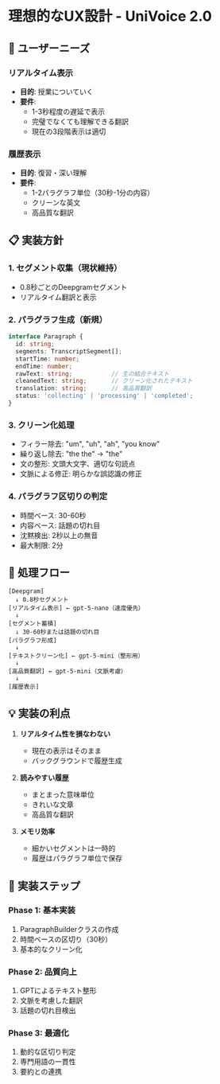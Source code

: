 # 理想的なUX設計 - UniVoice 2.0

## 🎯 ユーザーニーズ

### リアルタイム表示
- **目的**: 授業についていく
- **要件**: 
  - 1-3秒程度の遅延で表示
  - 完璧でなくても理解できる翻訳
  - 現在の3段階表示は適切

### 履歴表示
- **目的**: 復習・深い理解
- **要件**:
  - 1-2パラグラフ単位（30秒-1分の内容）
  - クリーンな英文
  - 高品質な翻訳

## 📋 実装方針

### 1. セグメント収集（現状維持）
- 0.8秒ごとのDeepgramセグメント
- リアルタイム翻訳と表示

### 2. パラグラフ生成（新規）
```typescript
interface Paragraph {
  id: string;
  segments: TranscriptSegment[];
  startTime: number;
  endTime: number;
  rawText: string;           // 生の結合テキスト
  cleanedText: string;       // クリーン化されたテキスト
  translation: string;       // 高品質翻訳
  status: 'collecting' | 'processing' | 'completed';
}
```

### 3. クリーン化処理
- フィラー除去: "um", "uh", "ah", "you know"
- 繰り返し除去: "the the" → "the"
- 文の整形: 文頭大文字、適切な句読点
- 文脈による修正: 明らかな誤認識の修正

### 4. パラグラフ区切りの判定
- 時間ベース: 30-60秒
- 内容ベース: 話題の切れ目
- 沈黙検出: 2秒以上の無音
- 最大制限: 2分

## 🔄 処理フロー

```
[Deepgram] 
  ↓ 0.8秒セグメント
[リアルタイム表示] ← gpt-5-nano（速度優先）
  ↓
[セグメント蓄積]
  ↓ 30-60秒または話題の切れ目
[パラグラフ形成]
  ↓
[テキストクリーン化] ← gpt-5-mini（整形用）
  ↓
[高品質翻訳] ← gpt-5-mini（文脈考慮）
  ↓
[履歴表示]
```

## 💡 実装の利点

1. **リアルタイム性を損なわない**
   - 現在の表示はそのまま
   - バックグラウンドで履歴生成

2. **読みやすい履歴**
   - まとまった意味単位
   - きれいな文章
   - 高品質な翻訳

3. **メモリ効率**
   - 細かいセグメントは一時的
   - 履歴はパラグラフ単位で保存

## 🚀 実装ステップ

### Phase 1: 基本実装
1. ParagraphBuilderクラスの作成
2. 時間ベースの区切り（30秒）
3. 基本的なクリーン化

### Phase 2: 品質向上
1. GPTによるテキスト整形
2. 文脈を考慮した翻訳
3. 話題の切れ目検出

### Phase 3: 最適化
1. 動的な区切り判定
2. 専門用語の一貫性
3. 要約との連携